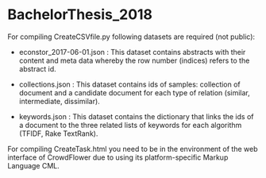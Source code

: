 
# BachelorThesis_2018

For compiling CreateCSVfile.py following datasets are required (not public):

- econstor_2017-06-01.json : 
This dataset contains abstracts with their content and meta data whereby the row number (indices) refers to the abstract id.

- collections.json : 
This dataset contains ids of samples: collection of document and a candidate document for each type of relation (similar, intermediate, dissimilar).

- keywords.json :
This dataset contains the dictionary that links the ids of a document to the three related lists of keywords for each algorithm (TFIDF, Rake TextRank).


For compiling CreateTask.html you need to be in the environment of the web interface of CrowdFlower due to using its platform-specific Markup Language CML.
